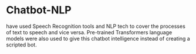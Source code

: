 # Chatbot-NLP

have used Speech Recognition tools and NLP tech to cover the processes of text to speech and vice versa. Pre-trained Transformers language models were also used to give this chatbot intelligence instead of creating a scripted bot.

